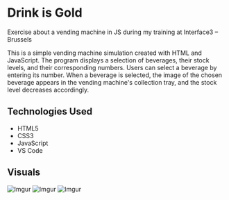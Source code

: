# Drink is Gold
Exercise about a vending machine in JS during my training at Interface3 – Brussels

This is a simple vending machine simulation created with HTML and JavaScript. The program displays a selection of beverages, their stock levels, and their corresponding numbers. Users can select a beverage by entering its number. When a beverage is selected, the image of the chosen beverage appears in the vending machine's collection tray, and the stock level decreases accordingly.


## Technologies Used

* HTML5
* CSS3
* JavaScript
* VS Code


## Visuals

![Imgur](https://tinyurl.com/9b8fasrp)
![Imgur](https://tinyurl.com/4un4rm73)
![Imgur](https://tinyurl.com/38t92mym)
